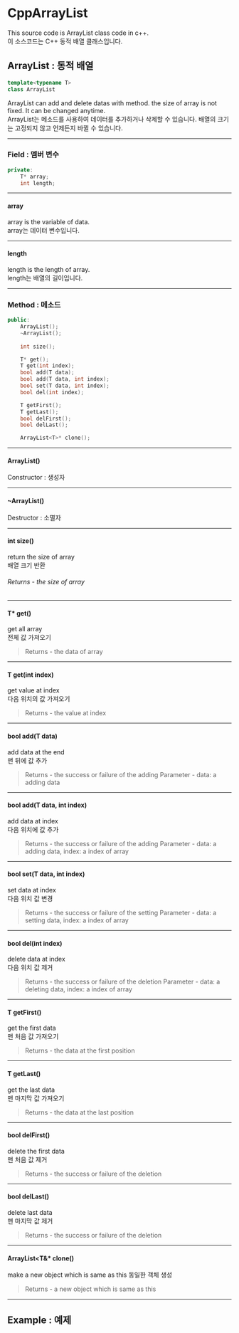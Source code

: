 # CppArrayList
 This source code is ArrayList class code in c++.    
 이 소스코드는 C++ 동적 배열 클래스입니다.

## ArrayList : 동적 배열
``` C++
template<typename T>
class ArrayList
```
 ArrayList can add and delete datas with method. the size of array is not fixed. It can be changed anytime.   
 ArrayList는 메소드를 사용하여 데이터를 추가하거나 삭제할 수 있습니다. 배열의 크기는 고정되지 않고 언제든지 바뀔 수 있습니다.

***********
### Field : 멤버 변수
``` C++
private:
	T* array;
	int length;
```
-----------
#### array
 array is the variable of data.    
 array는 데이터 변수입니다.
 
-----------
#### length
 length is the length of array.    
 length는 배열의 길이입니다.
 
***********
### Method : 메소드
``` C++
public:
	ArrayList();
	~ArrayList();
  
	int size();

	T* get();
	T get(int index);
	bool add(T data);
	bool add(T data, int index);
	bool set(T data, int index);
	bool del(int index);

	T getFirst();
	T getLast();
	bool delFirst();
	bool delLast();

	ArrayList<T>* clone();
```
-----------
#### ArrayList()
Constructor : 생성자

-----------
#### ~ArrayList()
Destructor : 소멸자

-----------
#### int size()
return the size of array    
배열 크기 반환   
###### Returns - the size of array

-----------
#### T* get()
get all array    
전체 값 가져오기    
> Returns - the data of array

-----------
#### T get(int index)
get value at index    
다음 위치의 값 가져오기     
> Returns - the value at index

-----------
#### bool add(T data)
add data at the end    
맨 뒤에 값 추가    
> Returns - the success or failure of the adding
> Parameter - data: a adding data

-----------
#### bool add(T data, int index)
add data at index    
다음 위치에 값 추가    
> Returns - the success or failure of the adding
> Parameter - data: a adding data, index: a index of array

-----------
#### bool set(T data, int index)
set data at index    
다음 위치 값 변경    
> Returns - the success or failure of the setting
> Parameter - data: a setting data, index: a index of array

-----------
#### bool del(int index)
delete data at index     
다음 위치 값 제거     
> Returns - the success or failure of the deletion
> Parameter - data: a deleting data, index: a index of array

-----------
#### T getFirst()
get the first data    
맨 처음 값 가져오기    
> Returns - the data at the first position

-----------
#### T getLast()
get the last data    
맨 마지막 값 가져오기    
> Returns - the data at the last position

-----------
#### bool delFirst()
delete the first data    
맨 처음 값 제거    
> Returns - the success or failure of the deletion

-----------
#### bool delLast()
delete last data    
맨 마지막 값 제거    
> Returns - the success or failure of the deletion

-----------
#### ArrayList&lt;T&amp;* clone()
make a new object which is same as this 
동일한 객체 생성	
> Returns - a new object which is same as this 

***********
## Example : 예제
